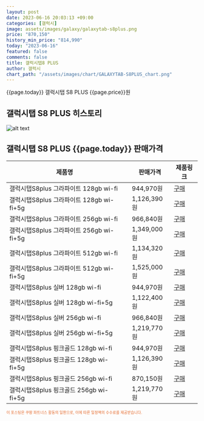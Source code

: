 ```yaml
---
layout: post
date: 2023-06-16 20:03:13 +09:00
categories: [갤럭시]
image: assets/images/galaxy/galaxytab-s8plus.png
price: "870,150"
history_min_price: "814,990"
today: "2023-06-16"
featured: false
comments: false
title: 갤럭시탭8 PLUS
author: 갤럭시
chart_path: "/assets/images/chart/GALAXYTAB-S8PLUS_chart.png"
---
```


{{page.today}} 갤럭시탭 S8 PLUS {{page.price}}원

## 갤럭시탭 S8 PLUS 히스토리
![alt text]({{page.chart_path}} "갤럭시S23 히스토리")

## 갤럭시탭 S8 PLUS {{page.today}} 판매가격
<main>
<table id="rwd-table-large">
  <thead>
    <tr>
      <th>제품명</th>
      <th></th>
      <th>판매가격</th>
      <th>제품링크</th>
    </tr>
  </thead>
  <tbody><tr>
        <td>갤럭시탭S8plus 그라파이트 128gb wi-fi</td>
        <td></td>
        <td>944,970원</td>
        <td><a href='https://link.coupang.com/a/SBXWy' target='_blank'>구매</a></td>
        </tr><tr>
        <td>갤럭시탭S8plus 그라파이트 128gb wi-fi+5g</td>
        <td></td>
        <td>1,126,390원</td>
        <td><a href='https://link.coupang.com/a/SBXZq' target='_blank'>구매</a></td>
        </tr><tr>
        <td>갤럭시탭S8plus 그라파이트 256gb wi-fi</td>
        <td></td>
        <td>966,840원</td>
        <td><a href='https://link.coupang.com/a/SBX1O' target='_blank'>구매</a></td>
        </tr><tr>
        <td>갤럭시탭S8plus 그라파이트 256gb wi-fi+5g</td>
        <td></td>
        <td>1,349,000원</td>
        <td><a href='https://link.coupang.com/a/SBX30' target='_blank'>구매</a></td>
        </tr><tr>
        <td>갤럭시탭S8plus 그라파이트 512gb wi-fi</td>
        <td></td>
        <td>1,134,320원</td>
        <td><a href='https://link.coupang.com/a/SBX55' target='_blank'>구매</a></td>
        </tr><tr>
        <td>갤럭시탭S8plus 그라파이트 512gb wi-fi+5g</td>
        <td></td>
        <td>1,525,000원</td>
        <td><a href='https://link.coupang.com/a/SBX8o' target='_blank'>구매</a></td>
        </tr><tr>
        <td>갤럭시탭S8plus 실버 128gb wi-fi</td>
        <td></td>
        <td>944,970원</td>
        <td><a href='https://link.coupang.com/a/SBYaG' target='_blank'>구매</a></td>
        </tr><tr>
        <td>갤럭시탭S8plus 실버 128gb wi-fi+5g</td>
        <td></td>
        <td>1,122,400원</td>
        <td><a href='https://link.coupang.com/a/SBYcO' target='_blank'>구매</a></td>
        </tr><tr>
        <td>갤럭시탭S8plus 실버 256gb wi-fi</td>
        <td></td>
        <td>966,840원</td>
        <td><a href='https://link.coupang.com/a/SBYeQ' target='_blank'>구매</a></td>
        </tr><tr>
        <td>갤럭시탭S8plus 실버 256gb wi-fi+5g</td>
        <td></td>
        <td>1,219,770원</td>
        <td><a href='https://link.coupang.com/a/SBYgY' target='_blank'>구매</a></td>
        </tr><tr>
        <td>갤럭시탭S8plus 핑크골드 128gb wi-fi</td>
        <td></td>
        <td>944,970원</td>
        <td><a href='https://link.coupang.com/a/SBYi2' target='_blank'>구매</a></td>
        </tr><tr>
        <td>갤럭시탭S8plus 핑크골드 128gb wi-fi+5g</td>
        <td></td>
        <td>1,126,390원</td>
        <td><a href='https://link.coupang.com/a/SBYkN' target='_blank'>구매</a></td>
        </tr><tr>
        <td>갤럭시탭S8plus 핑크골드 256gb wi-fi</td>
        <td></td>
        <td>870,150원</td>
        <td><a href='https://link.coupang.com/a/SBYmI' target='_blank'>구매</a></td>
        </tr><tr>
        <td>갤럭시탭S8plus 핑크골드 256gb wi-fi+5g</td>
        <td></td>
        <td>1,219,770원</td>
        <td><a href='https://link.coupang.com/a/SBYoO' target='_blank'>구매</a></td>
        </tr></tbody>
</table>

</main>
<div style="color:#e56a2c;font-size: 0.7em;" >
이 포스팅은 쿠팡 파트너스 활동의 일환으로, 이에 따른 일정액의 수수료를 제공받습니다.
</div>
